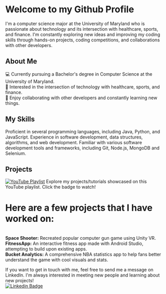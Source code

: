 # Welcome to my Github Profile
I'm a computer science major at the University of Maryland who is passionate about technology and its intersection with healthcare, sports, and finance. I'm constantly exploring new ideas and improving my coding skills through hands-on projects, coding competitions, and collaborations with other developers.

## About Me
💻 Currently pursuing a Bachelor's degree in Computer Science at the University of Maryland.
<br>🎯 Interested in the intersection of technology with healthcare, sports, and finance.
<br>🌟 Enjoy collaborating with other developers and constantly learning new things.
## My Skills
Proficient in several programming languages, including Java, Python, and JavaScript.
Experience in software development, data structures, algorithms, and web development.
Familiar with various software development tools and frameworks, including Git, Node.js, MongoDB and Selenium.

## Projects
[![YouTube Playlist](https://img.shields.io/badge/YouTube-Projects-red?style=for-the-badge&logo=youtube&logoColor=white)](https://www.youtube.com/playlist?list=PLGdfV5UgThVOHphaRyoLcqjDha2mLv9UW)
Explore my projects/tutorials showcased on this YouTube playlist. Click the badge to watch!

# Here are a few projects that I have worked on:
<br> **Space Shooter:**  Recreated popular computer gun game using Unity VR.
<br> **FitnessApp:**  An interactive fitness app made with Android Studio, attempting to build upon existing apps.
<br> **Bucket Analytics:**  A comprehensive NBA statistics app to help fans better understand the game with cool visuals and stats.

If you want to get in touch with me, feel free to send me a message on LinkedIn. I'm always interested in meeting new people and learning about new projects!
<br> [![Linkedin Badge](https://img.shields.io/badge/-ANANTH-blue?style=flat&logo=Linkedin&logoColor=white)](https://www.linkedin.com/in/ananth-s)
